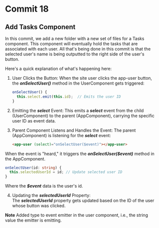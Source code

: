 # Commit 18

## Add Tasks Component

In this commit, we add a new folder with a new set of files for a Tasks component. This component will eventually hold the tasks that are associated with each user. All that's being done in this commit is that the selected user's name is being outputted to the right side of the user's button.

Here's a quick explanation of what's happening here:

1. User Clicks the Button:
   When the site user clicks the app-user button, the **_onSelectUser()_** method in the UserComponent gets triggered:

   ```typescript
   onSelectUser() {
     this.select.emit(this.id);  // Emits the user ID
   }
   ```

2. Emitting the **_select_** Event:
   This emits a **_select_** event from the child (UserComponent) to the parent (AppComponent), carrying the specific user ID as event data.

3. Parent Component Listens and Handles the Event:
   The parent (AppComponent) is listening for the **_select_** event:

   ```html
   <app-user (select)="onSelectUser($event)"></app-user>
   ```

When the event is "heard," it triggers the **_onSelectUser($event)_** method in the AppComponent.

```typescript
onSelectUser(id: string) {
  this.selectedUserId = id; // Update selected user ID
}
```

Where the **_$event_** data is the user's id.

4. Updating the **_selectedUserId_** Property:<br>
   The **_selectedUserId_** property gets updated based on the ID of the user whose button was clicked.

**Note** Added type to event emitter in the user component, i.e., the string value the emitter is emitting.
